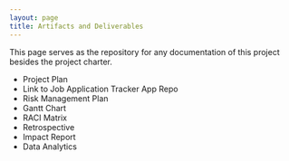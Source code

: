 ```yaml
---
layout: page
title: Artifacts and Deliverables
---
```


This page serves as the repository for any documentation of this project besides the project charter.

- Project Plan
- Link to Job Application Tracker App Repo
- Risk Management Plan
- Gantt Chart
- RACI Matrix
- Retrospective
- Impact Report
- Data Analytics
